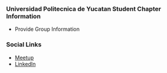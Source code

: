### Universidad Politecnica de Yucatan Student Chapter Information
* Provide Group Information

### Social Links
* [Meetup](https://www.meetup.com/owasp-universidad-politecnica-de-yucatan-student-chapter)
* [LinkedIn](http://linkedin.com/school/owasp-upy-chapter)
